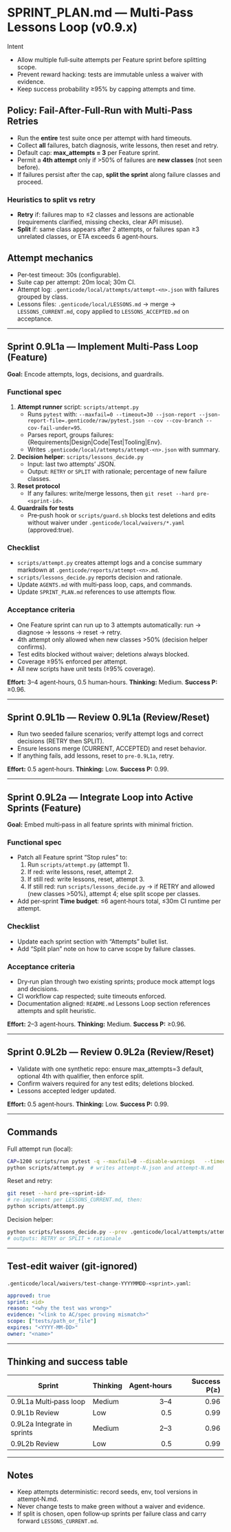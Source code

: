 # SPRINT_PLAN.md — Multi‑Pass Lessons Loop (v0.9.x)

Intent
- Allow multiple full‑suite attempts per Feature sprint before splitting scope.
- Prevent reward hacking: tests are immutable unless a waiver with evidence.
- Keep success probability ≥95% by capping attempts and time.

## Policy: Fail‑After‑Full‑Run with Multi‑Pass Retries
- Run the **entire** test suite once per attempt with hard timeouts.
- Collect **all** failures, batch diagnosis, write lessons, then reset and retry.
- Default cap: **max_attempts = 3** per Feature sprint.
- Permit a **4th attempt** only if >50% of failures are **new classes** (not seen before).
- If failures persist after the cap, **split the sprint** along failure classes and proceed.

### Heuristics to split vs retry
- **Retry** if: failures map to ≤2 classes and lessons are actionable (requirements clarified, missing checks, clear API misuse).
- **Split** if: same class appears after 2 attempts, or failures span ≥3 unrelated classes, or ETA exceeds 6 agent‑hours.

## Attempt mechanics
- Per‑test timeout: 30s (configurable).
- Suite cap per attempt: 20m local; 30m CI.
- Attempt log: `.genticode/local/attempts/attempt-<n>.json` with failures grouped by class.
- Lessons files: `.genticode/local/LESSONS.md` → merge → `LESSONS_CURRENT.md`, copy applied to `LESSONS_ACCEPTED.md` on acceptance.

---

## Sprint 0.9L1a — Implement Multi‑Pass Loop (Feature)
**Goal:** Encode attempts, logs, decisions, and guardrails.

### Functional spec
1. **Attempt runner** script: `scripts/attempt.py`
   - Runs `pytest` with: `--maxfail=0 --timeout=30 --json-report --json-report-file=.genticode/raw/pytest.json --cov --cov-branch --cov-fail-under=95`.
   - Parses report, groups failures: {Requirements|Design|Code|Test|Tooling|Env}.
   - Writes `.genticode/local/attempts/attempt-<n>.json` with summary.
2. **Decision helper**: `scripts/lessons_decide.py`
   - Input: last two attempts’ JSON.
   - Output: `RETRY` or `SPLIT` with rationale; percentage of new failure classes.
3. **Reset protocol**
   - If any failures: write/merge lessons, then `git reset --hard pre-<sprint-id>`.
4. **Guardrails for tests**
   - Pre‑push hook or `scripts/guard.sh` blocks test deletions and edits without waiver under `.genticode/local/waivers/*.yaml` (approved:true).

### Checklist
- `scripts/attempt.py` creates attempt logs and a concise summary markdown at `.genticode/reports/attempt-<n>.md`.
- `scripts/lessons_decide.py` reports decision and rationale.
- Update `AGENTS.md` with multi‑pass loop, caps, and commands.
- Update `SPRINT_PLAN.md` references to use attempts flow.

### Acceptance criteria
- One Feature sprint can run up to 3 attempts automatically: run → diagnose → lessons → reset → retry.
- 4th attempt only allowed when new classes >50% (decision helper confirms).
- Test edits blocked without waiver; deletions always blocked.
- Coverage ≥95% enforced per attempt.
- All new scripts have unit tests (≥95% coverage).

**Effort:** 3–4 agent‑hours, 0.5 human‑hours. **Thinking:** Medium. **Success P:** ≥0.96.

---

## Sprint 0.9L1b — Review 0.9L1a (Review/Reset)
- Run two seeded failure scenarios; verify attempt logs and correct decisions (RETRY then SPLIT).
- Ensure lessons merge (CURRENT, ACCEPTED) and reset behavior.
- If anything fails, add lessons, reset to `pre-0.9L1a`, retry.

**Effort:** 0.5 agent‑hours. **Thinking:** Low. **Success P:** 0.99.

---

## Sprint 0.9L2a — Integrate Loop into Active Sprints (Feature)
**Goal:** Embed multi‑pass in all feature sprints with minimal friction.

### Functional spec
- Patch all Feature sprint “Stop rules” to:
  1) Run `scripts/attempt.py` (attempt 1).
  2) If red: write lessons, reset, attempt 2.
  3) If still red: write lessons, reset, attempt 3.
  4) If still red: run `scripts/lessons_decide.py` → if RETRY and allowed (new classes >50%), attempt 4; else split scope per classes.
- Add per‑sprint **Time budget**: ≤6 agent‑hours total, ≤30m CI runtime per attempt.

### Checklist
- Update each sprint section with “Attempts” bullet list.
- Add “Split plan” note on how to carve scope by failure classes.

### Acceptance criteria
- Dry‑run plan through two existing sprints; produce mock attempt logs and decisions.
- CI workflow cap respected; suite timeouts enforced.
- Documentation aligned: `README.md` Lessons Loop section references attempts and split heuristic.

**Effort:** 2–3 agent‑hours. **Thinking:** Medium. **Success P:** ≥0.96.

---

## Sprint 0.9L2b — Review 0.9L2a (Review/Reset)
- Validate with one synthetic repo: ensure max_attempts=3 default, optional 4th with qualifier, then enforce split.
- Confirm waivers required for any test edits; deletions blocked.
- Lessons accepted ledger updated.

**Effort:** 0.5 agent‑hours. **Thinking:** Low. **Success P:** 0.99.

---

## Commands

Full attempt run (local):
```bash
CAP=1200 scripts/run pytest -q --maxfail=0 --disable-warnings   --timeout=30 --cov --cov-branch --cov-fail-under=95   --json-report --json-report-file=.genticode/raw/pytest.json
python scripts/attempt.py  # writes attempt-N.json and attempt-N.md
```

Reset and retry:
```bash
git reset --hard pre-<sprint-id>
# re‑implement per LESSONS_CURRENT.md, then:
python scripts/attempt.py
```

Decision helper:
```bash
python scripts/lessons_decide.py --prev .genticode/local/attempts/attempt-2.json   --curr .genticode/local/attempts/attempt-3.json
# outputs: RETRY or SPLIT + rationale
```

---

## Test‑edit waiver (git‑ignored)
`.genticode/local/waivers/test-change-YYYYMMDD-<sprint>.yaml`:
```yaml
approved: true
sprint: <id>
reason: "<why the test was wrong>"
evidence: "<link to AC/spec proving mismatch>"
scope: ["tests/path_or_file"]
expires: "<YYYY-MM-DD>"
owner: "<name>"
```

---

## Thinking and success table

| Sprint | Thinking | Agent‑hours | Success P(≥) |
|---|---|---:|---:|
| 0.9L1a Multi‑pass loop | Medium | 3–4 | 0.96 |
| 0.9L1b Review | Low | 0.5 | 0.99 |
| 0.9L2a Integrate in sprints | Medium | 2–3 | 0.96 |
| 0.9L2b Review | Low | 0.5 | 0.99 |

---

## Notes
- Keep attempts deterministic: record seeds, env, tool versions in attempt‑N.md.
- Never change tests to make green without a waiver and evidence.
- If split is chosen, open follow‑up sprints per failure class and carry forward `LESSONS_CURRENT.md`.
